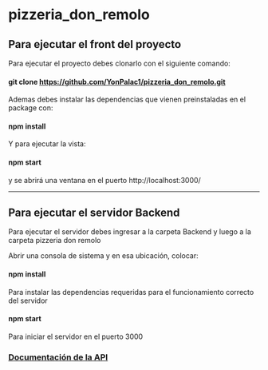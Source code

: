 # pizzeria_don_remolo

## Para ejecutar el front del proyecto

<p>Para ejecutar el proyecto debes clonarlo con el siguiente comando:</p>

#### git clone https://github.com/YonPalac1/pizzeria_don_remolo.git

<p>Ademas debes instalar las dependencias que vienen preinstaladas en el package con:</p> 

#### npm install

<p>Y para ejecutar la vista: </p>

#### npm start

<p>y se abrirá una ventana en el puerto http://localhost:3000/</p>


----------------------------------

## Para ejecutar el servidor Backend

<p>Para ejecutar el servidor debes ingresar a la carpeta Backend y luego a la carpeta pizzeria don remolo</p>

<p>Abrir una consola de sistema y en esa ubicación, colocar:</p>

#### npm install 
<p>Para instalar las dependencias requeridas para el funcionamiento correcto del servidor</p>

#### npm start
<p>Para iniciar el servidor en el puerto 3000</p>

### [Documentación de la API](https://documenter.getpostman.com/view/17864000/UVeGr6QQ)

